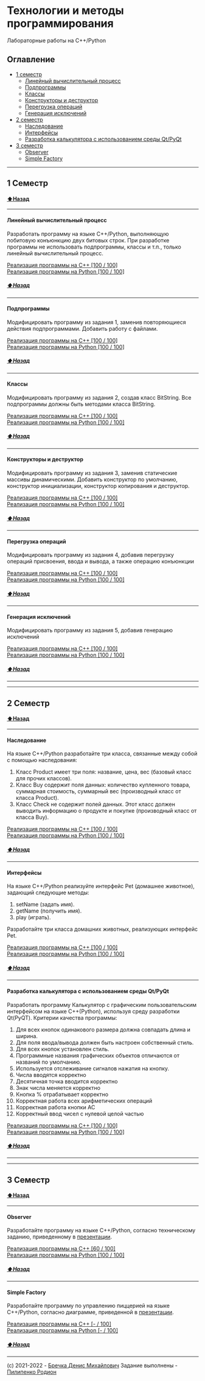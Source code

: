 # Технологии и методы программирования

Лабораторные работы на C++/Python

## Оглавление

- [1 семестр](#1-семестр)
   - [Линейный вычислительный процесс](#Линейный-вычислительный-процесс)
   - [Подпрограммы](#Подпрограммы)
   - [Классы](#Классы)
   - [Конструкторы и деструктор](#Конструкторы-и-деструктор)
   - [Перегрузка операций](#Перегрузка-операций)
   - [Генерация исключений](#Генерация-исключений)
- [2 семестр](#2-семестр)
   - [Наследование](#Наследование)
   - [Интерфейсы](#Интерфейсы)
   - [Разработка калькулятора с использованием среды Qt/PyQt](#Разработка-калькулятора-с-использованием-среды-Qt/PyQt)
- [3 семестр](#3-семестр)
   - [Observer](#Observer)
   - [Simple Factory](#Simple-Factory)

------
## 1 Семестр
#### [:arrow_up:Назад](#Оглавление)
------

#### Линейный вычислительный процесс
Разработать программу на языке С++/Python, выполняющую побитовую конъюнкцию двух битовых строк.
При разработке программы не использовать подпрограммы, классы и т.п., только линейный вычислительный процесс.

[Реализация программы на C++ [100 / 100]](https://github.com/RodKingroo/Lab-works-on-TaPM/tree/master/LinearCPP)\
[Реализация программы на Python [100 / 100]](https://github.com/RodKingroo/Lab-works-on-TaPM/tree/master/LinearPython)

##### [:arrow_up:Назад](#Оглавление)
----

#### Подпрограммы
Модифицировать программу из задания 1, заменив повторяющиеся действия подпрограммами. Добавить работу с файлами.

[Реализация программы на C++ [100 / 100]](https://github.com/RodKingroo/Lab-works-on-TaPM/tree/master/RoutinesCPP)\
[Реализация программы на Python [100 / 100]](https://github.com/RodKingroo/Lab-works-on-TaPM/tree/master/RoutinesPython)

##### [:arrow_up:Назад](#Оглавление)
----

#### Классы
Модифицировать программу из задания 2, создав класс BitString. Все подпрограммы должны быть методами класса BitString.

[Реализация программы на C++ [100 / 100]](https://github.com/RodKingroo/Lab-works-on-TaPM/tree/master/ClassesCPP)\
[Реализация программы на Python [100 / 100]](https://github.com/RodKingroo/Lab-works-on-TaPM/tree/master/ClassesPython)

##### [:arrow_up:Назад](#Оглавление)
----

#### Конструкторы и деструктор
Модифицировать программу из задания 3, заменив статические массивы динамическими. Добавить конструктор по умолчанию, конструктор инициализации, конструктор копирования и деструктор.

[Реализация программы на C++ [100 / 100]](https://github.com/RodKingroo/Lab-works-on-TaPM/tree/master/ConstructAndDestructCPP)\
[Реализация программы на Python [100 / 100]](https://github.com/RodKingroo/Lab-works-on-TaPM/tree/master/ConstructAndDestructPython)

##### [:arrow_up:Назад](#Оглавление)
----

#### Перегрузка операций
Модифицировать программу из задания 4, добавив перегрузку операций присвоения, ввода и вывода, а также операцию конъюнкции

[Реализация программы на C++ [100 / 100]](https://github.com/RodKingroo/Lab-works-on-TaPM/tree/master/OverloadingCPP)\
[Реализация программы на Python [100 / 100]](https://github.com/RodKingroo/Lab-works-on-TaPM/tree/master/OverloadingPython)

##### [:arrow_up:Назад](#Оглавление)
----

#### Генерация исключений
Модифицировать программу из задания 5, добавив генерацию исключений

[Реализация программы на C++ [100 / 100]](https://github.com/RodKingroo/Lab-works-on-TaPM/tree/master/ExceptionsCPP)\
[Реализация программы на Python [100 / 100]](https://github.com/RodKingroo/Lab-works-on-TaPM/tree/master/ExceptionsPython)

##### [:arrow_up:Назад](#Оглавление)
----
------
## 2 Семестр
#### [:arrow_up:Назад](#Оглавление)
------

#### Наследование
На языке С++/Python разработайте три класса, связанные между собой с помощью наследования:
1. Класс Product имеет три поля: название, цена, вес (базовый класс для прочих классов).
2. Класс Buy содержит поля данных: количество купленного товара, суммарная стоимость, суммарный вес (производный класс от класса Product).
3. Класс Check не содержит полей данных. Этот класс должен выводить информацию о продукте и покупке (производный класс от класса Buy).

[Реализация программы на C++ [100 / 100]](https://github.com/RodKingroo/Lab-works-on-TaPM/tree/master/InheritanceCPP)\
[Реализация программы на Python [100 / 100]](https://github.com/RodKingroo/Lab-works-on-TaPM/tree/master/InheritancePython)

##### [:arrow_up:Назад](#Оглавление)
----

#### Интерфейсы
На языке C++/Python реализуйте интерфейс Pet (домашнее животное), задающий следующие методы:
1. setName (задать имя).
2. getName (получить имя).
3. play (играть).

Разработайте три класса домашних животных, реализующих интерфейс Pet.

[Реализация программы на C++ [100 / 100]](https://github.com/RodKingroo/Lab-works-on-TaPM/tree/master/InterfacesCPP)\
[Реализация программы на Python [100 / 100]](https://github.com/RodKingroo/Lab-works-on-TaPM/tree/master/InterfacesPython)

##### [:arrow_up:Назад](#Оглавление)
----

#### Разработка калькулятора с использованием среды Qt/PyQt
Разработать программу Калькулятор с графическим пользовательским интерфейсом на языке С++(Python), используя среду разработки Qt(PyQT).
Критерии качества программы:
1. Для всех кнопок одинакового размера должна совпадать длина и ширина.
2. Для поля ввода/вывода должен быть настроен собственный стиль.
3. Для всех кнопок установлен стиль.
4. Программные названия графических объектов отличаются от названий по умолчанию.
5. Используется отслеживание сигналов нажатия на кнопку.
6. Числа вводятся корректно
7. Десятичная точка вводится корректно
8. Знак числа меняется корректно
9. Кнопка % отрабатывает корректно
10. Корректная работа всех арифметических операций
11. Корректная работа кнопки АС
12. Корректный ввод чисел с нулевой целой частью

[Реализация программы на C++ [100 / 100]](https://github.com/RodKingroo/Lab-works-on-TaPM/tree/master/CalculatorCPP)\
[Реализация программы на Python [100 / 100]](https://github.com/RodKingroo/Lab-works-on-TaPM/tree/master/CalculatorCPP)

##### [:arrow_up:Назад](#Оглавление)
----
------
## 3 Семестр
#### [:arrow_up:Назад](#Оглавление)
-----

#### Observer
Разработайте программу на языке C++/Python, согласно техническому заданию, приведенному в [презентации](https://docs.google.com/presentation/d/1Qv5eilWej9-i1FMI13Si7dirD0_rrTCRCi_HlqTBHT8/edit#slide=id.ge9f31c6a61_0_62).

[Реализация программы на C++ [60 / 100]](https://github.com/RodKingroo/Lab-works-on-TaPM/tree/master/ObserverCPP)\
[Реализация программы на Python [100 / 100]](https://github.com/RodKingroo/Lab-works-on-TaPM/tree/master/ObserverPython)

##### [:arrow_up:Назад](#Оглавление)
----
#### Simple Factory
Разработайте программу по управлению пиццерией на языке C++/Python, согласно диаграмме, приведенной в [презентации](https://docs.google.com/presentation/d/1zwbkDw3UY-nLQTUQBQyqr5TfLXpp3VO7lP-jkNFPV2w/edit#slide=id.ge9f3f1777c_0_21).

[Реализация программы на C++ [- / 100]](https://github.com/RodKingroo/Lab-works-on-TaPM/tree/master/PizzaCPP)\
[Реализация программы на Python [- / 100]](https://github.com/RodKingroo/Lab-works-on-TaPM/tree/master/PizzaPython)

##### [:arrow_up:Назад](#Оглавление)
----

(c) 2021-2022 - [Бречка Денис Михайлович](https://vk.com/dbrechka)
Задание выполнены - [Пилипенко Родион](https://github.com/RodKingroo)
